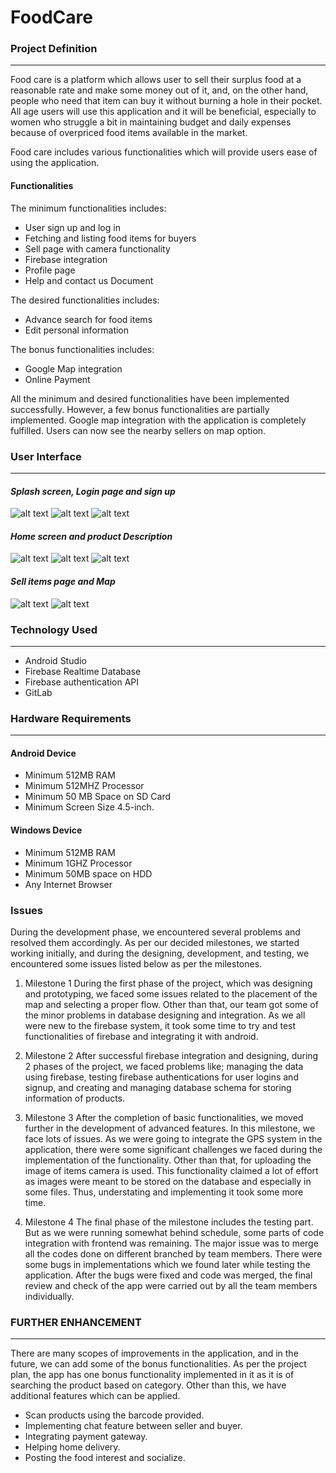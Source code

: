 # FoodCare

### Project Definition
-----
Food care is a platform which allows user to sell their surplus food at a reasonable rate and make some money out of it, and, on the other hand, people who need that item can buy it without burning a hole in their pocket. All age users will use this application and it will be beneficial, especially to women who struggle a bit in maintaining budget and daily expenses because of overpriced food items available in the market. 

Food care includes various functionalities which will provide users ease of using the application. 	
####	Functionalities
The minimum functionalities includes:
*	User sign up and log in
*	Fetching and listing food items for buyers
*	Sell page with camera functionality
*	Firebase integration
*	Profile page 
*	Help and contact us Document

The desired functionalities includes:
*	Advance search for food items
*	Edit personal information

The bonus functionalities includes:
*	Google Map integration
* Online Payment

All the minimum and desired functionalities have been implemented successfully. However, a few bonus functionalities are partially implemented. Google map integration with the application is completely fulfilled. Users can now see the nearby sellers on map option. 

### User Interface
------
#### *Splash screen, Login page and sign up*
![alt text](/images/1.jpg)
![alt text](/images/2.jpg)
![alt text](/images/3.jpg)

#### *Home screen and product Description*
![alt text](/images/4.jpg)
![alt text](/images/5.jpg)
![alt text](/images/6.jpg)

#### *Sell items page and Map*
![alt text](/images/7.jpg)
![alt text](/images/8.jpg)

### Technology Used
-----
*	Android Studio
*	Firebase Realtime Database
*	Firebase authentication API
* GitLab

### Hardware Requirements
------
#### Android Device
*	Minimum 512MB RAM
*	Minimum 512MHZ Processor
*	Minimum 50 MB Space on SD Card
*	Minimum Screen Size 4.5-inch.

#### Windows Device 
*	Minimum 512MB RAM
*	Minimum 1GHZ Processor 
*	Minimum 50MB space on HDD
*	Any Internet Browser

### Issues
During the development phase, we encountered several problems and resolved them accordingly.  As per our decided milestones, we started working initially, and during the designing, development, and testing, we encountered some issues listed below as per the milestones.
1.	Milestone 1
During the first phase of the project, which was designing and prototyping, we faced some issues related to the placement of the map and selecting a proper flow. Other than that, our team got some of the minor problems in database designing and integration. As we all were new to the firebase system, it took some time to try and test functionalities of firebase and integrating it with android.

2.	Milestone 2
After successful firebase integration and designing, during 2 phases of the project, we faced problems like; managing the data using firebase, testing firebase authentications for user logins and signup, and creating and managing database schema for storing information of products. 

3.	Milestone 3
After the completion of basic functionalities, we moved further in the development of advanced features. In this milestone, we face lots of issues. As we were going to integrate the GPS system in the application, there were some significant challenges we faced during the implementation of the functionality. Other than that, for uploading the image of items camera is used. This functionality claimed a lot of effort as images were meant to be stored on the database and especially in some files. Thus, understating and implementing it took some more time.

4.	Milestone 4
The final phase of the milestone includes the testing part. But as we were running somewhat behind schedule, some parts of code integration with frontend was remaining. The major issue was to merge all the codes done on different branched by team members. There were some bugs in implementations which we found later while testing the application. After the bugs were fixed and code was merged, the final review and check of the app were carried out by all the team members individually.


### FURTHER ENHANCEMENT 
---
There are many scopes of improvements in the application, and in the future, we can add some of the bonus functionalities. As per the project plan, the app has one bonus functionality implemented in it as it is of searching the product based on category. Other than this, we have additional features which can be applied.
*	Scan products using the barcode provided.
*	Implementing chat feature between seller and buyer.
*	Integrating payment gateway.
*	Helping home delivery.
*	Posting the food interest and socialize.

